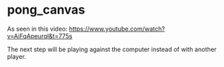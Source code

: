 # pong_canvas

As seen in this video: https://www.youtube.com/watch?v=AiFqApeurqI&t=775s

The next step will be playing against the computer instead of with another player.
